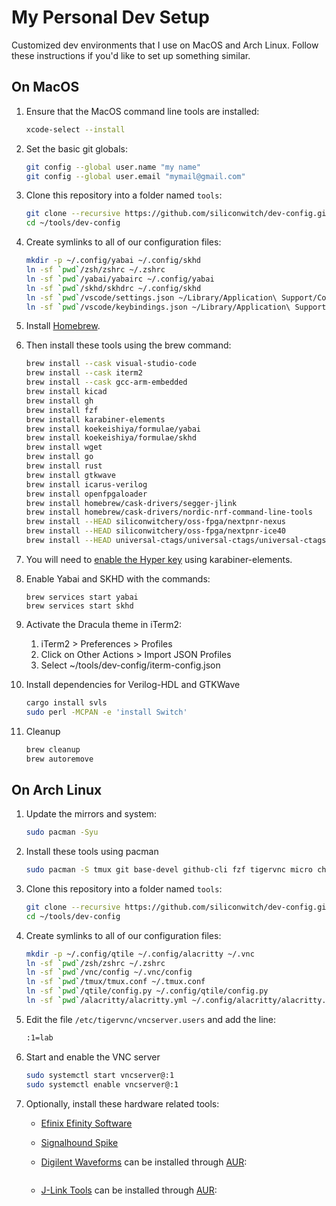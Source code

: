 # My Personal Dev Setup

Customized dev environments that I use on MacOS and Arch Linux. Follow these instructions if you'd like to set up something similar.

## On MacOS

1. Ensure that the MacOS command line tools are installed:

    ```bash
    xcode-select --install
    ```

1. Set the basic git globals:

    ```bash
    git config --global user.name "my name"
    git config --global user.email "mymail@gmail.com"
    ```
1. Clone this repository into a folder named `tools`:

    ```bash
    git clone --recursive https://github.com/siliconwitch/dev-config.git ~/tools/dev-config
    cd ~/tools/dev-config
    ```

1. Create symlinks to all of our configuration files:

    ```bash
    mkdir -p ~/.config/yabai ~/.config/skhd
    ln -sf `pwd`/zsh/zshrc ~/.zshrc
    ln -sf `pwd`/yabai/yabairc ~/.config/yabai
    ln -sf `pwd`/skhd/skhdrc ~/.config/skhd
    ln -sf `pwd`/vscode/settings.json ~/Library/Application\ Support/Code/User
    ln -sf `pwd`/vscode/keybindings.json ~/Library/Application\ Support/Code/User
    ```

1. Install [Homebrew](https://brew.sh).

1. Then install these tools using the brew command:

    ```bash
    brew install --cask visual-studio-code
    brew install --cask iterm2
    brew install --cask gcc-arm-embedded
    brew install kicad
    brew install gh
    brew install fzf
    brew install karabiner-elements
    brew install koekeishiya/formulae/yabai
    brew install koekeishiya/formulae/skhd
    brew install wget
    brew install go
    brew install rust
    brew install gtkwave
    brew install icarus-verilog
    brew install openfpgaloader
    brew install homebrew/cask-drivers/segger-jlink
    brew install homebrew/cask-drivers/nordic-nrf-command-line-tools
    brew install --HEAD siliconwitchery/oss-fpga/nextpnr-nexus
    brew install --HEAD siliconwitchery/oss-fpga/nextpnr-ice40
    brew install --HEAD universal-ctags/universal-ctags/universal-ctags
    ```
    
1. You will need to [enable the Hyper key](https://holmberg.io/hyper-key/) using karabiner-elements.

1. Enable Yabai and SKHD with the commands:

    ```brew
    brew services start yabai
    brew services start skhd
    ```

1. Activate the Dracula theme in iTerm2:

    1. iTerm2 > Preferences > Profiles
    1. Click on Other Actions > Import JSON Profiles
    1. Select ~/tools/dev-config/iterm-config.json

1. Install dependencies for Verilog-HDL and GTKWave

    ``` bash
    cargo install svls
    sudo perl -MCPAN -e 'install Switch'
    ```

1. Cleanup

    ```bash
    brew cleanup
    brew autoremove
    ```

## On Arch Linux

1. Update the mirrors and system:

    ```bash
    sudo pacman -Syu
    ```

1. Install these tools using pacman

    ```bash
    sudo pacman -S tmux git base-devel github-cli fzf tigervnc micro chromium xorg-server xorg-xinit qtile alacritty picom
    ```

1. Clone this repository into a folder named `tools`:

    ```bash
    git clone --recursive https://github.com/siliconwitch/dev-config.git ~/tools/dev-config
    cd ~/tools/dev-config
    ```

1. Create symlinks to all of our configuration files:

    ```bash
    mkdir -p ~/.config/qtile ~/.config/alacritty ~/.vnc 
    ln -sf `pwd`/zsh/zshrc ~/.zshrc
    ln -sf `pwd`/vnc/config ~/.vnc/config
    ln -sf `pwd`/tmux/tmux.conf ~/.tmux.conf
    ln -sf `pwd`/qtile/config.py ~/.config/qtile/config.py
    ln -sf `pwd`/alacritty/alacritty.yml ~/.config/alacritty/alacritty.yml
    ```

1. Edit the file `/etc/tigervnc/vncserver.users` and add the line:

	```bash
	:1=lab
	```

1. Start and enable the VNC server

    ```bash
    sudo systemctl start vncserver@:1
    sudo systemctl enable vncserver@:1
    ```

1. Optionally, install these hardware related tools:

    - [Efinix Efinity Software](https://www.efinixinc.com/support/efinity.php)
    - [Signalhound Spike](https://signalhound.com/spike/)
    - [Digilent Waveforms](https://digilent.com/shop/software/digilent-waveforms/download) can be installed through [AUR](https://aur.archlinux.org/packages/digilent.waveforms):

        ```bash
        ```
    
    - [J-Link Tools](https://www.segger.com/downloads/jlink/) can be installed through [AUR](https://aur.archlinux.org/packages/jlink):

        ```bash
        ```
